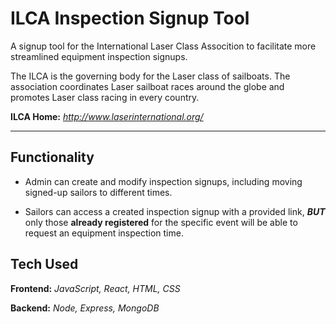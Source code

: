# ILCA Inspection Signup Tool

A signup tool for the International Laser Class Assocition to facilitate more streamlined equipment inspection signups.

The ILCA is the governing body for the Laser class of sailboats. The association coordinates Laser sailboat races around the globe and promotes Laser class racing in every country.

<b>ILCA Home:</b> *http://www.laserinternational.org/*

<hr>

## Functionality

* Admin can create and modify inspection signups, including moving signed-up sailors to different times.

* Sailors can access a created inspection signup with a provided link, *<b>BUT</b>* only those <b>already registered</b> for the specific event will be able to request an equipment inspection time.

## Tech Used
<b>Frontend:</b> *JavaScript, React, HTML, CSS*

<b>Backend:</b> *Node, Express, MongoDB*

